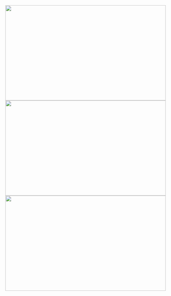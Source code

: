 <img src="http://13.media.tumblr.com/tumblr_kujibiqLLK1qz5aw7o1_100.gif" width="100%" height="300">
<img src="http://a1.twimg.com/profile_background_images/58876816/pakapaka.png" width="100%" height="300">
<img src="http://a3.twimg.com/profile_background_images/55216801/1x1.png" width="100%" height="300">

